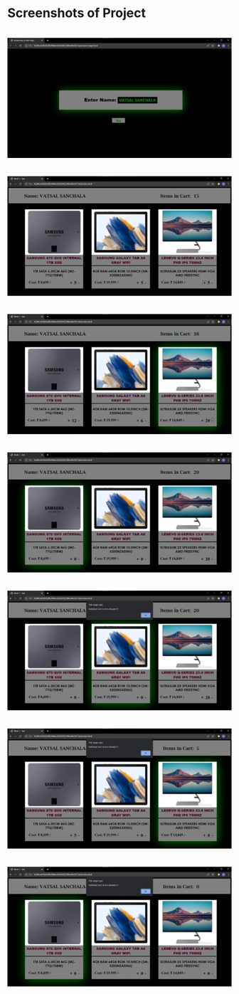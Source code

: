 <h1>Screenshots of Project<h1>
<img src = "screenshots/output 1.png"><br><br>
<img src = "screenshots/output 2.png"><br><br>
<img src = "screenshots/output 3.png"><br><br>
<img src = "screenshots/output 4.png"><br><br>
<img src = "screenshots/output 5.png"><br><br>
<img src = "screenshots/output 6.png"><br><br>
<img src = "screenshots/output 7.png"><br><br>
